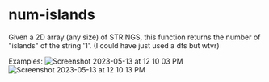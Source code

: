 # num-islands

Given a 2D array (any size) of STRINGS, this function returns the number of "islands" of the string '1'.
(I could have just used a dfs but wtvr)

Examples:
![Screenshot 2023-05-13 at 12 10 03 PM](https://github.com/murphylee10/num-islands/assets/62623991/d5c049dd-64b4-4155-ad5b-9fca2f03e4db)
![Screenshot 2023-05-13 at 12 10 13 PM](https://github.com/murphylee10/num-islands/assets/62623991/2e5c1c6b-8489-4e82-8a9e-170ad086948f)

